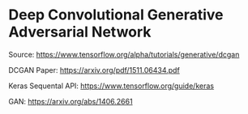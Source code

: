 # Deep Convolutional Generative Adversarial Network
Source: https://www.tensorflow.org/alpha/tutorials/generative/dcgan

DCGAN Paper: https://arxiv.org/pdf/1511.06434.pdf

Keras Sequental API: https://www.tensorflow.org/guide/keras

GAN: https://arxiv.org/abs/1406.2661
